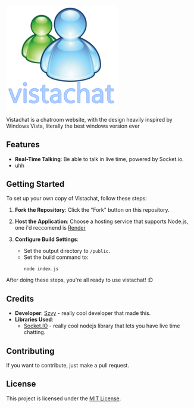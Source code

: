 <img src="public/vistachat.png" alt="Vistachat" width="300"/>

Vistachat is a chatroom website, with the design heavily inspired by Windows Vista, literally the best windows version ever

## Features

- **Real-Time Talking**: Be able to talk in live time, powered by Socket.io.
- uhh

## Getting Started

To set up your own copy of Vistachat, follow these steps:

1. **Fork the Repository**: Click the "Fork" button on this repository.
   
2. **Host the Application**: Choose a hosting service that supports Node.js, one i'd reccomend is [Render](https://render.com)
   
3. **Configure Build Settings**:
   - Set the output directory to `/public`.
   - Set the build command to:
     ```
     node index.js
     ```

After doing these steps, you're all ready to use vistachat! :D

## Credits

- **Developer**: [Szvy](https://szvy.win/) - really cool developer that made this.
- **Libraries Used**: 
  - [Socket.IO](https://socket.io/) - really cool nodejs library that lets you have live time chatting.

## Contributing

If you want to contribute, just make a pull request.

## License

This project is licensed under the [MIT License](LICENSE).
